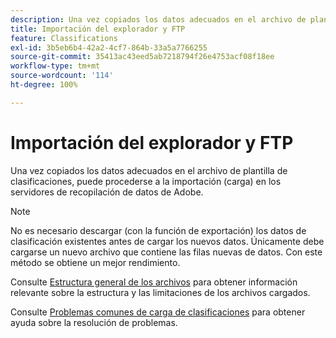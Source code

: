 ```yaml
---
description: Una vez copiados los datos adecuados en el archivo de plantilla de clasificaciones, puede procederse a la importación (carga) en los servidores de recopilación de datos de Adobe.
title: Importación del explorador y FTP
feature: Classifications
exl-id: 3b5eb6b4-42a2-4cf7-864b-33a5a7766255
source-git-commit: 35413ac43eed5ab7218794f26e4753acf08f18ee
workflow-type: tm+mt
source-wordcount: '114'
ht-degree: 100%

---
```


# Importación del explorador y FTP

Una vez copiados los datos adecuados en el archivo de plantilla de clasificaciones, puede procederse a la importación (carga) en los servidores de recopilación de datos de Adobe.

>[!NOTE]
>
>No es necesario descargar (con la función de exportación) los datos de clasificación existentes antes de cargar los nuevos datos. Únicamente debe cargarse un nuevo archivo que contiene las filas nuevas de datos. Con este método se obtiene un mejor rendimiento.

Consulte [Estructura general de los archivos](/help/components/classifications/importer/c-saint-data-files.md) para obtener información relevante sobre la estructura y las limitaciones de los archivos cargados.

Consulte [Problemas comunes de carga de clasificaciones](https://helpx.adobe.com/es/analytics/kb/common-saint-upload-issues.html) para obtener ayuda sobre la resolución de problemas.
